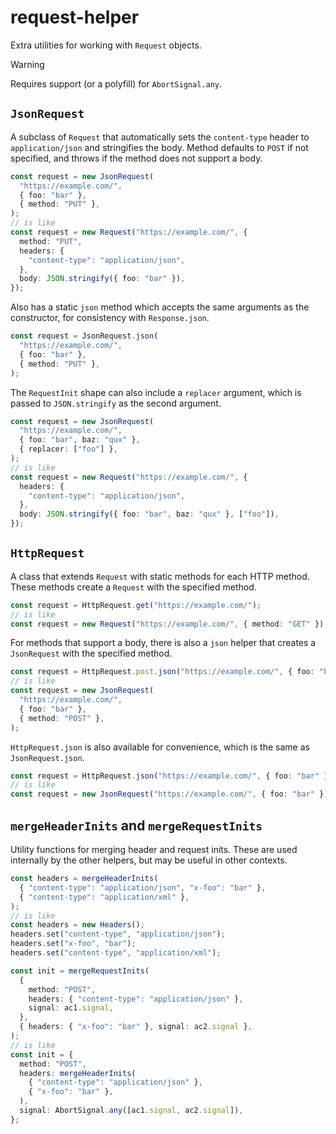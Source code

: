 # request-helper

Extra utilities for working with `Request` objects.

> [!WARNING]
> Requires support (or a polyfill) for `AbortSignal.any`.

## `JsonRequest`

A subclass of `Request` that automatically sets the `content-type` header to `application/json` and stringifies the body. Method defaults to `POST` if not specified, and throws if the method does not support a body.

```ts
const request = new JsonRequest(
  "https://example.com/",
  { foo: "bar" },
  { method: "PUT" },
);
// is like
const request = new Request("https://example.com/", {
  method: "PUT",
  headers: {
    "content-type": "application/json",
  },
  body: JSON.stringify({ foo: "bar" }),
});
```

Also has a static `json` method which accepts the same arguments as the constructor, for consistency with `Response.json`.

```ts
const request = JsonRequest.json(
  "https://example.com/",
  { foo: "bar" },
  { method: "PUT" },
);
```

The `RequestInit` shape can also include a `replacer` argument, which is passed to `JSON.stringify` as the second argument.

```ts
const request = new JsonRequest(
  "https://example.com/",
  { foo: "bar", baz: "qux" },
  { replacer: ["foo"] },
);
// is like
const request = new Request("https://example.com/", {
  headers: {
    "content-type": "application/json",
  },
  body: JSON.stringify({ foo: "bar", baz: "qux" }, ["foo"]),
});
```

## `HttpRequest`

A class that extends `Request` with static methods for each HTTP method. These methods create a `Request` with the specified method.

```ts
const request = HttpRequest.get("https://example.com/");
// is like
const request = new Request("https://example.com/", { method: "GET" });
```

For methods that support a body, there is also a `json` helper that creates a `JsonRequest` with the specified method.

```ts
const request = HttpRequest.post.json("https://example.com/", { foo: "bar" });
// is like
const request = new JsonRequest(
  "https://example.com/",
  { foo: "bar" },
  { method: "POST" },
);
```

`HttpRequest.json` is also available for convenience, which is the same as `JsonRequest.json`.

```ts
const request = HttpRequest.json("https://example.com/", { foo: "bar" });
// is like
const request = new JsonRequest("https://example.com/", { foo: "bar" });
```

## `mergeHeaderInits` and `mergeRequestInits`

Utility functions for merging header and request inits. These are used internally by the other helpers, but may be useful in other contexts.

```ts
const headers = mergeHeaderInits(
  { "content-type": "application/json", "x-foo": "bar" },
  { "content-type": "application/xml" },
);
// is like
const headers = new Headers();
headers.set("content-type", "application/json");
headers.set("x-foo", "bar");
headers.set("content-type", "application/xml");
```

```ts
const init = mergeRequestInits(
  {
    method: "POST",
    headers: { "content-type": "application/json" },
    signal: ac1.signal,
  },
  { headers: { "x-foo": "bar" }, signal: ac2.signal },
);
// is like
const init = {
  method: "POST",
  headers: mergeHeaderInits(
    { "content-type": "application/json" },
    { "x-foo": "bar" },
  ),
  signal: AbortSignal.any([ac1.signal, ac2.signal]),
};
```
